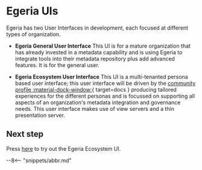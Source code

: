 <!-- SPDX-License-Identifier: CC-BY-4.0 -->
<!-- Copyright Contributors to the ODPi Egeria project 2021. -->

# Egeria UIs


Egeria has two User Interfaces in development, each focused at different
types of organization.

* **Egeria General User Interface** This UI is for a mature organization that has already invested in a metadata
capability and is using Egeria to integrate tools into their metadata repository plus add advanced features. It is for the general user.

* **Egeria Ecosystem User Interface** This UI is a multi-tenanted persona based user interface; this user interface will be driven by
the [community profile :material-dock-window:](/egeria-docs/services/omas/community-profile/overview){ target=docs } producing tailored experiences for the different personas and is focussed on supporting all aspects of an organization's metadata integration and governance needs. This user interface makes use of view servers and a thin presentation server. 

## Next step

Press [here](ecosystem-ui/ecosystem-ui-start.md) to try out the Egeria Ecosystem UI.


--8<-- "snippets/abbr.md"